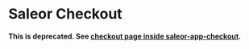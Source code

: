 # Saleor Checkout

**This is deprecated. See [checkout page inside saleor-app-checkout](../saleor-app-checkout/pages/checkout-spa.tsx).**
